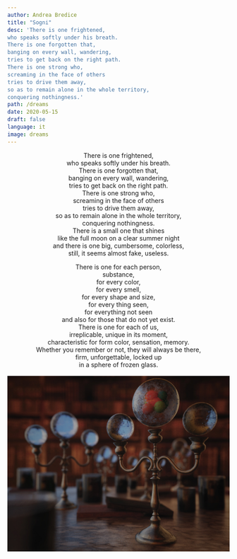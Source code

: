 ```yaml
---
author: Andrea Bredice
title: "Sogni"
desc: 'There is one frightened,
who speaks softly under his breath.
There is one forgotten that,
banging on every wall, wandering,
tries to get back on the right path.
There is one strong who,
screaming in the face of others
tries to drive them away,
so as to remain alone in the whole territory,
conquering nothingness.'
path: /dreams
date: 2020-05-15
draft: false
language: it
image: dreams
---
```


<div style="text-align:center">
There is one frightened,
<br/>
who speaks softly under his breath.
<br/>
There is one forgotten that,
<br/>
banging on every wall, wandering,
<br/>
tries to get back on the right path.
<br/>
There is one strong who,
<br/>
screaming in the face of others
<br/>
tries to drive them away,
<br/>
so as to remain alone in the whole territory,
<br/>
conquering nothingness.
<br/>
There is a small one that shines
<br/>
like the full moon on a clear summer night
<br/>
and there is one big, cumbersome, colorless,
<br/>
still, it seems almost fake, useless.
<br/>

There is one for each person,
<br/>
substance,
<br/>
for every color,
<br/>
for every smell,
<br/>
for every shape and size,
<br/>
for every thing seen,
<br/>
for everything not seen
<br/>
and also for those that do not yet exist.
<br/>
There is one for each of us,
<br/>
irreplicable, unique in its moment,
<br/>
characteristic for form color, sensation, memory.
<br/>
Whether you remember or not, they will always be there,
<br/>
firm, unforgettable, locked up
<br/>
in a sphere of frozen glass.
<br/>
<br/>
<img src='../../images/dreams_b.jpg'/>
</div>
